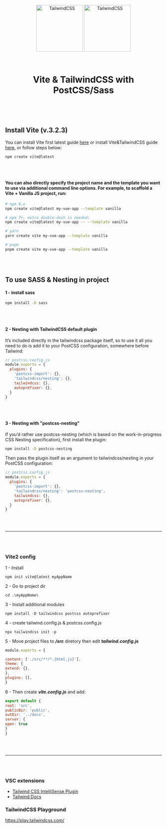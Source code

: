<p align="center">
<img alt="TailwindCSS" width="150" src="https://vitejs.dev/logo.svg">
<img alt="TailwindCSS" width="150" src="https://tailwindcss.com/_next/static/media/tailwindcss-mark.79614a5f61617ba49a0891494521226b.svg">
</p>

<br/>

<h1 align="center">Vite & TailwindCSS with PostCSS/Sass</h1>
<br/>
<br/>
<br/>

## Install Vite (v.3.2.3)
You can install Vite first latest guide [here](https://vitejs.dev/guide/) or install Vite&TailwindCSS guide [here](https://tailwindcss.com/docs/guides/vite#react), or follow steps below:

```bash
npm create vite@latest
```
<br/>
<br/>

#### You can also directly specify the project name and the template you want to use via additional command line options. For example, to scaffold a Vite + Vanilla JS project, run:

```bash
# npm 6.x
npm create vite@latest my-vue-app --template vanilla

# npm 7+, extra double-dash is needed:
npm create vite@latest my-vue-app -- --template vanilla

# yarn
yarn create vite my-vue-app --template vanilla

# pnpm
pnpm create vite my-vue-app --template vanilla
```
<br/>
<br/>

## To use SASS & Nesting in project

#### 1 - install sass

```bash
npm install -D sass
```
<br/>
<br/>

#### 2 - Nesting with TailwindCSS default plugin

  It’s included directly in the tailwindcss package itself, so to use it all you need to do is add it to your PostCSS configuration, somewhere before Tailwind:

  ```js
  // postcss.config.js
  module.exports = {
    plugins: {
      'postcss-import': {},
      'tailwindcss/nesting': {},
      tailwindcss: {},
      autoprefixer: {},
    }
  }
  ```
  
<br/>
<br/>

#### 3 - Nesting with "postcss-nesting"
  If you’d rather use postcss-nesting (which is based on the work-in-progress CSS Nesting specification), first install the plugin:

  ```bash
  npm install -D postcss-nesting
  ```
  Then pass the plugin itself as an argument to tailwindcss/nesting in your PostCSS configuration:

  ```js
  // postcss.config.js
  module.exports = {
    plugins: {
      'postcss-import': {},
      'tailwindcss/nesting': 'postcss-nesting',
      tailwindcss: {},
      autoprefixer: {},
    }
  }
  ```

<br/>
<br/>
<hr/>
<br/>
<br/>

### Vite2 config
1 - Install

``npm init vite@latest myAppName``

2 - Go to project dir

``cd .\myAppName\``


3 - Install additional modules

```npm install -D tailwindcss postcss autoprefixer```

4 - create tailwind.config.js & postcss.config.js

``npx tailwindcss init -p``

5 - Move project files to **_/src_** diretory then edit **_tailwind.config.js_**

```js
module.exports = {

content: ['./src/**/*.{html,js}'],
theme: {
extend: {},
},
plugins: [],
}
```

6 - Then create **_vite.config.js_** and add:
```js
export default {
root: 'src',
publicDir: 'public',
outDir: '../docs',
server: {
open: true
}
}
```
<br/>
<br/>
<hr/>
<br/>
<br/>

### VSC extensions
-  [Tailwind CSS IntelliSense Plugin](https://marketplace.visualstudio.com/items?itemName=bradlc.vscode-tailwindcss) 
-  [Tailwind Docs](https://marketplace.visualstudio.com/items?itemName=austenc.tailwind-docs)

### TailwindCSS Playground

https://play.tailwindcss.com/


